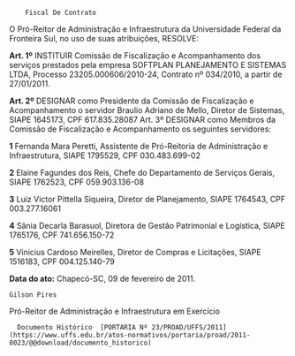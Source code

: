         Fiscal De Contrato  

O Pró-Reitor de Administração e Infraestrutura da Universidade Federal da Fronteira Sul, no uso de suas atribuições, RESOLVE:

 **Art. 1º** INSTITUIR Comissão de Fiscalização e Acompanhamento dos serviços prestados pela empresa SOFTPLAN PLANEJAMENTO E SISTEMAS LTDA, Processo 23205.000606/2010-24, Contrato nº 034/2010, a partir de 27/01/2011.

 **Art. 2º** DESIGNAR como Presidente da Comissão de Fiscalização e Acompanhamento o servidor Braulio Adriano de Mello, Diretor de Sistemas, SIAPE 1645173, CPF 617.835.28087 Art. 3º DESIGNAR como Membros da Comissão de Fiscalização e Acompanhamento os seguintes servidores:

 **1** Fernanda Mara Peretti, Assistente de Pró-Reitoria de Administração e Infraestrutura, SIAPE 1795529, CPF 030.483.699-02

 **2** Elaine Fagundes dos Reis, Chefe do Departamento de Serviços Gerais, SIAPE 1762523, CPF 059.903.136-08

 **3** Luiz Victor Pittella Siqueira, Diretor de Planejamento, SIAPE 1764543, CPF 003.277.16061

 **4** Sânia Decarla Barasuol, Diretora de Gestão Patrimonial e Logística, SIAPE 1765176, CPF 741.656.150-72

 **5** Vinicius Cardoso Meirelles, Diretor de Compras e Licitações, SIAPE 1516183, CPF 004.125.140-79

  

   **Data do ato:** Chapecó-SC, 09 de fevereiro de 2011.   
 

    Gilson Pires   
 Pró-Reitor de Administração e Infraestrutura em Exercício 

      Documento Histórico  [PORTARIA Nº 23/PROAD/UFFS/2011](https://www.uffs.edu.br/atos-normativos/portaria/proad/2011-0023/@@download/documento_historico)     
      